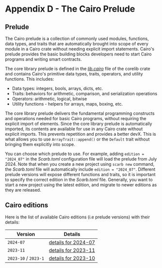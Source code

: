 # Appendix D - The Cairo Prelude

## Prelude

The Cairo prelude is a collection of commonly used modules, functions, data
types, and traits that are automatically brought into scope of every module in a
Cairo crate without needing explicit import statements. Cairo's prelude provides
the basic building blocks developers need to start Cairo programs and writing
smart contracts.

The core library prelude is defined in the _[lib.cairo](https://github.com/starkware-libs/cairo/blob/main/corelib/src/lib.cairo)_
file of the corelib crate and contains Cairo's primitive data types, traits,
operators, and utility functions. This includes:

- Data types: integers, bools, arrays, dicts, etc.
- Traits: behaviors for arithmetic, comparison, and serialization operations
- Operators: arithmetic, logical, bitwise
- Utility functions - helpers for arrays, maps, boxing, etc.

The core library prelude delivers the fundamental programming
constructs and operations needed for basic Cairo programs, without requiring the
explicit import of elements. Since the core library prelude is automatically
imported, its contents are available for use in any Cairo crate without explicit
imports. This prevents repetition and provides a better devX. This is what
allows you to use `ArrayTrait::append()` or the `Default` trait without bringing
them explicitly into scope.

You can choose which prelude to use. For example, adding `edition = "2024_07"` in the _Scarb.toml_ configuration file will load the prelude from July 2024. Note that when you create a new project using `scarb new` command, the _Scarb.toml_ file will automatically include `edition = "2024_07"`.
Different prelude versions will expose different functions and traits, so it is important to specify the correct edition in the _Scarb.toml_ file. Generally, you want to start a new project using the latest edition, and migrate to newer editions as they are released.

## Cairo editions

Here is the list of available Cairo editions (i.e prelude versions) with their details:

| Version                  | Details                                                 | 
| ------------------------ | ------------------------------------------------------- |
| `2024-07` | [details for 2024-07](https://community.starknet.io/t/cairo-v2-7-0-is-coming/114362#the-2024_07-edition-3) |
| `2023-11` | [details for 2023-11](https://community.starknet.io/t/cairo-v2-5-0-is-out/112807#the-pub-keyword-9) |
| `2023-10` / `2023-1` | [details for 2023-10](https://community.starknet.io/t/cairo-v2-4-0-is-out/109275#editions-and-the-introduction-of-preludes-10) |